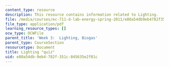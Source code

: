 ```yaml
---
content_type: resource
description: This resource contains information related to Lighting.
file: /media/courses/ec-711-d-lab-energy-spring-2011/e80a54db9eb4782f351c845635e2f81c_MITEC_711S11_lec3_ho1.pdf
file_type: application/pdf
learning_resource_types: []
ocw_type: OCWFile
parent_title: 'Week 3:  Lighting, Biogas'
parent_type: CourseSection
resourcetype: Document
title: Lighting "quiz"
uid: e80a54db-9eb4-782f-351c-845635e2f81c
---
```

